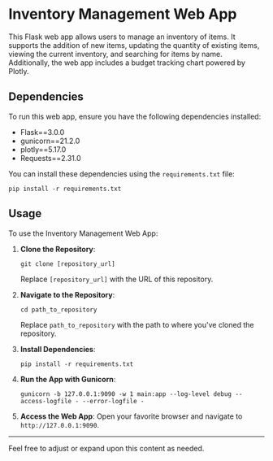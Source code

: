 # Inventory Management Web App

This Flask web app allows users to manage an inventory of items. It supports the addition of new items, updating the quantity of existing items, viewing the current inventory, and searching for items by name. Additionally, the web app includes a budget tracking chart powered by Plotly.

## Dependencies

To run this web app, ensure you have the following dependencies installed:

- Flask==3.0.0
- gunicorn==21.2.0
- plotly==5.17.0
- Requests==2.31.0

You can install these dependencies using the `requirements.txt` file:

```
pip install -r requirements.txt
```

## Usage

To use the Inventory Management Web App:

1. **Clone the Repository**:
   ```
   git clone [repository_url]
   ```
   Replace `[repository_url]` with the URL of this repository.

2. **Navigate to the Repository**:
   ```
   cd path_to_repository
   ```
   Replace `path_to_repository` with the path to where you've cloned the repository.

3. **Install Dependencies**:
   ```
   pip install -r requirements.txt
   ```

4. **Run the App with Gunicorn**:
   ```
   gunicorn -b 127.0.0.1:9090 -w 1 main:app --log-level debug --access-logfile - --error-logfile -
   ```

5. **Access the Web App**:
   Open your favorite browser and navigate to `http://127.0.0.1:9090`.

---

Feel free to adjust or expand upon this content as needed. 
